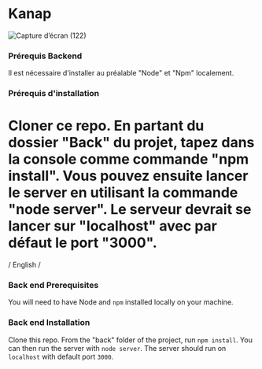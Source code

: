 # Kanap #
![Capture d’écran (122)](https://user-images.githubusercontent.com/75949789/205291525-70831a90-f4b7-4255-b752-39408dce0fcc.png)


### Prérequis Backend ###

Il est nécessaire d'installer au préalable "Node" et "Npm" localement.

### Prérequis d'installation ###

Cloner ce repo. En partant du dossier "Back" du projet, tapez dans la console comme commande  "npm install". 
Vous pouvez ensuite lancer le server en utilisant la commande "node server".
Le serveur devrait se lancer sur "localhost" avec par défaut le port "3000".
===========

/ English /

### Back end Prerequisites ###

You will need to have Node and `npm` installed locally on your machine.

### Back end Installation ###

Clone this repo. From the "back" folder of the project, run `npm install`. You 
can then run the server with `node server`. 
The server should run on `localhost` with default port `3000`. 






